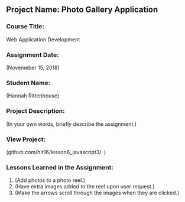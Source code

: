 ## Project Name:  Photo Gallery Application

### Course Title:
Web Application Development

### Assignment Date:  
(Novemeber 15, 2018)

### Student Name:  
(Hannah Rittenhouse)

### Project Description:
(In your own words, briefly describe the assignment.)

### View Project:
(github.com/hlr16/lesson6_javascript3/. )

### Lessons Learned in the Assignment:
1. (Add photos to a photo reel.)
2. (Have extra images added to the reel upon user request.)
3. (Make the arrows scroll through the images when they are clicked.)

